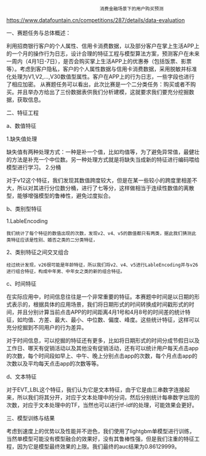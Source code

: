                                       消费金融场景下的用户购买预测
https://www.datafountain.cn/competitions/287/details/data-evaluation

一、赛题任务与总体概述：

利用招商银行客户的个人属性、信用卡消费数据，以及部分客户在掌上生活APP上的一个月的操作行为日志，设计合理的特征工程与模型算法方案，预测客户在未来一周内（4月1日-7日），是否会购买掌上生活APP上的优惠券（包括饭票、影票等）。考虑到客户隐私，客户的个人属性数据与信用卡消费数据，采用脱敏并标准化处理为V1,V2,…,V30数值型属性。客户在APP上的行为日志，一些字段也进行了相应加密。
从赛题任务可以看出，此次比赛是一个二分类任务：购买或者不购买。并且举办方给出了三份数据表供我们分析建模，这就要求我们要充分挖掘数据，获取信息。

二、特征工程

a、数值特征

1.缺失值处理

  缺失值有两种处理方式：一种是补一个值，比如均值等，为了避免异常值，最健壮的方法是补充一个中位数。另一种处理方式就是将缺失当成新的特征进行编码喂给模型进行学习。
2.分桶

  对于v12这个特征，我们发现其数值跨度较大，但是在某一些较小的跨度里相差不大，所以对其进行分位数分桶，进行了七等分，这样做相当于连续性数值的离散型，能够增强模型的鲁棒性，避免过度拟合。
  
b、类别型特征

  1.LableEncoding
  
    我们统计了每个特征的数值出现的次数，发现v2、v4、v5的数值都只有两类，据此我们猜测此类特征应该是性别、婚否之类的二分类特征，
    
  2、类别特征之间交叉组合
  
    经过统计发现，v26很可能是年龄特征，所以我们将v2、v4、v5进行LableEncoding并与v26进行组合特征，构成中年男、中年女之类的新的组合特征。
    
c、时间特征

  在实际应用中，时间信息往往是一个非常重要的特征。本赛题中时间是以日期的形式表示的，根据具体的应用场景，我们将日期形式的时间转换成时间戳形式的时间，并且分别计算当前点击APP的时间距离4月1号和4月8号的时间差的统计特征，如均值、方差、最大、最小、中位数、偏度、峰度。这些统计特征，这样可以充分挖掘到不同用户的行为差异。
  
  对于时间信息，可以挖掘的特征还有更多，比如将日期形式的时间分成节假日以及工作日、哪天有促销活动以及其他没有促销活动，还有可以统计用户每天点击app的次数，每个时间段如早上、中午、晚上分别点击app的次数，每个月点击app的次数以及平均每天点击app的次数等等。
  
d、文本特征

  对于EVT_LBL这个特征，我们认为它是文本特征，由于它是由三串数字连接起来，所以我们将其分开，对应于文本处理中的分词，然后分别统计每串数字出现的次数，对应于文本处理中的TF，当然也可以进行tf-idf的处理，可能效果会更好。

三、模型训练与结果

  考虑到速度上的优势以及性能并不逊色，我们使用了lightgbm单模型进行训练，当然单模型可能没有模型融合的效果好，没有其鲁棒性强，但是我们注重的特征工程，因为它是模型最终效果的上限。我们最终的auc结果为0.86129999。
